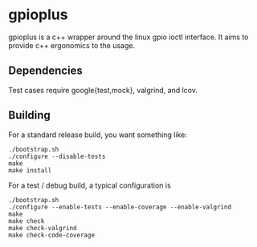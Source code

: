 # gpioplus

gpioplus is a c++ wrapper around the linux gpio ioctl interface.
It aims to provide c++ ergonomics to the usage.

## Dependencies

Test cases require google{test,mock}, valgrind, and lcov.

## Building
For a standard release build, you want something like:
```
./bootstrap.sh
./configure --disable-tests
make
make install
```

For a test / debug build, a typical configuration is
```
./bootstrap.sh
./configure --enable-tests --enable-coverage --enable-valgrind
make
make check
make check-valgrind
make check-code-coverage
```
